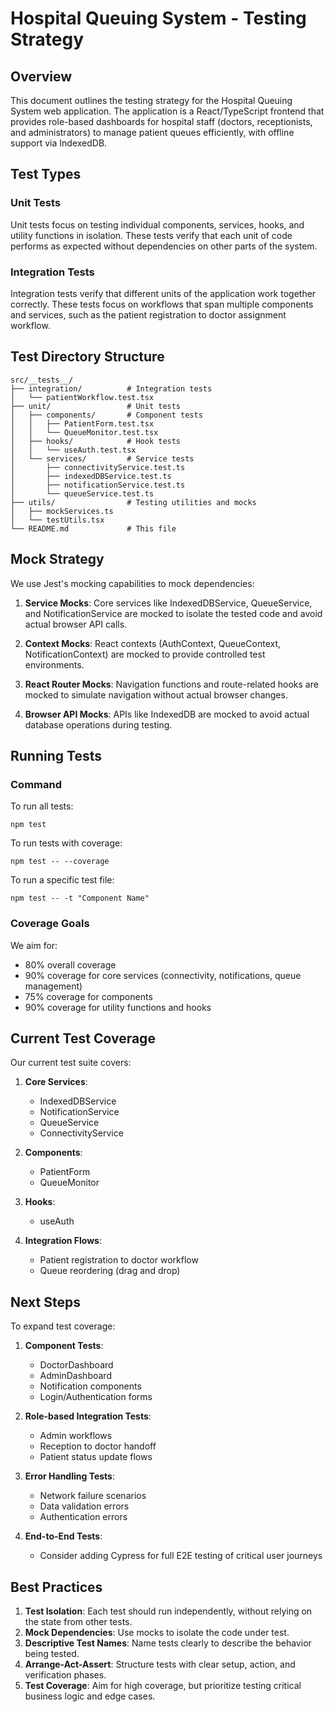 # Hospital Queuing System - Testing Strategy

## Overview

This document outlines the testing strategy for the Hospital Queuing System web application. The application is a React/TypeScript frontend that provides role-based dashboards for hospital staff (doctors, receptionists, and administrators) to manage patient queues efficiently, with offline support via IndexedDB.

## Test Types

### Unit Tests
Unit tests focus on testing individual components, services, hooks, and utility functions in isolation. These tests verify that each unit of code performs as expected without dependencies on other parts of the system.

### Integration Tests
Integration tests verify that different units of the application work together correctly. These tests focus on workflows that span multiple components and services, such as the patient registration to doctor assignment workflow.

## Test Directory Structure

```
src/__tests__/
├── integration/          # Integration tests
│   └── patientWorkflow.test.tsx
├── unit/                 # Unit tests
│   ├── components/       # Component tests
│   │   ├── PatientForm.test.tsx
│   │   └── QueueMonitor.test.tsx
│   ├── hooks/            # Hook tests
│   │   └── useAuth.test.tsx
│   └── services/         # Service tests
│       ├── connectivityService.test.ts
│       ├── indexedDBService.test.ts
│       ├── notificationService.test.ts
│       └── queueService.test.ts
├── utils/                # Testing utilities and mocks
│   ├── mockServices.ts
│   └── testUtils.tsx
└── README.md             # This file
```

## Mock Strategy

We use Jest's mocking capabilities to mock dependencies:

1. **Service Mocks**: Core services like IndexedDBService, QueueService, and NotificationService are mocked to isolate the tested code and avoid actual browser API calls.

2. **Context Mocks**: React contexts (AuthContext, QueueContext, NotificationContext) are mocked to provide controlled test environments.

3. **React Router Mocks**: Navigation functions and route-related hooks are mocked to simulate navigation without actual browser changes.

4. **Browser API Mocks**: APIs like IndexedDB are mocked to avoid actual database operations during testing.

## Running Tests

### Command
To run all tests:
```
npm test
```

To run tests with coverage:
```
npm test -- --coverage
```

To run a specific test file:
```
npm test -- -t "Component Name"
```

### Coverage Goals

We aim for:
- 80% overall coverage
- 90% coverage for core services (connectivity, notifications, queue management)
- 75% coverage for components
- 90% coverage for utility functions and hooks

## Current Test Coverage

Our current test suite covers:

1. **Core Services**:
   - IndexedDBService
   - NotificationService
   - QueueService
   - ConnectivityService

2. **Components**:
   - PatientForm
   - QueueMonitor

3. **Hooks**:
   - useAuth

4. **Integration Flows**:
   - Patient registration to doctor workflow
   - Queue reordering (drag and drop)

## Next Steps

To expand test coverage:

1. **Component Tests**:
   - DoctorDashboard
   - AdminDashboard
   - Notification components
   - Login/Authentication forms

2. **Role-based Integration Tests**:
   - Admin workflows
   - Reception to doctor handoff
   - Patient status update flows

3. **Error Handling Tests**:
   - Network failure scenarios
   - Data validation errors
   - Authentication errors

4. **End-to-End Tests**:
   - Consider adding Cypress for full E2E testing of critical user journeys

## Best Practices

1. **Test Isolation**: Each test should run independently, without relying on the state from other tests.
2. **Mock Dependencies**: Use mocks to isolate the code under test.
3. **Descriptive Test Names**: Name tests clearly to describe the behavior being tested.
4. **Arrange-Act-Assert**: Structure tests with clear setup, action, and verification phases.
5. **Test Coverage**: Aim for high coverage, but prioritize testing critical business logic and edge cases. 
